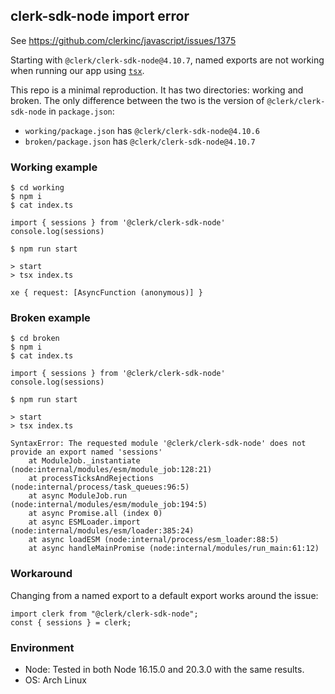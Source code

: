 ## clerk-sdk-node import error

See https://github.com/clerkinc/javascript/issues/1375

Starting with `@clerk/clerk-sdk-node@4.10.7`, named exports are not working when running our app using [`tsx`](https://github.com/esbuild-kit/tsx/).

This repo is a minimal reproduction. It has two directories: working and broken. The only difference between the two is the version of `@clerk/clerk-sdk-node` in `package.json`:

- `working/package.json` has `@clerk/clerk-sdk-node@4.10.6`
- `broken/package.json` has `@clerk/clerk-sdk-node@4.10.7`

### Working example

```
$ cd working
$ npm i
$ cat index.ts

import { sessions } from '@clerk/clerk-sdk-node'
console.log(sessions)

$ npm run start

> start
> tsx index.ts

xe { request: [AsyncFunction (anonymous)] }
```

### Broken example

```
$ cd broken
$ npm i
$ cat index.ts

import { sessions } from '@clerk/clerk-sdk-node'
console.log(sessions)

$ npm run start

> start
> tsx index.ts

SyntaxError: The requested module '@clerk/clerk-sdk-node' does not provide an export named 'sessions'
    at ModuleJob._instantiate (node:internal/modules/esm/module_job:128:21)
    at processTicksAndRejections (node:internal/process/task_queues:96:5)
    at async ModuleJob.run (node:internal/modules/esm/module_job:194:5)
    at async Promise.all (index 0)
    at async ESMLoader.import (node:internal/modules/esm/loader:385:24)
    at async loadESM (node:internal/process/esm_loader:88:5)
    at async handleMainPromise (node:internal/modules/run_main:61:12)
```

### Workaround

Changing from a named export to a default export works around the issue:

```
import clerk from "@clerk/clerk-sdk-node";
const { sessions } = clerk;
```

### Environment

- Node: Tested in both Node 16.15.0 and 20.3.0 with the same results.
- OS: Arch Linux

